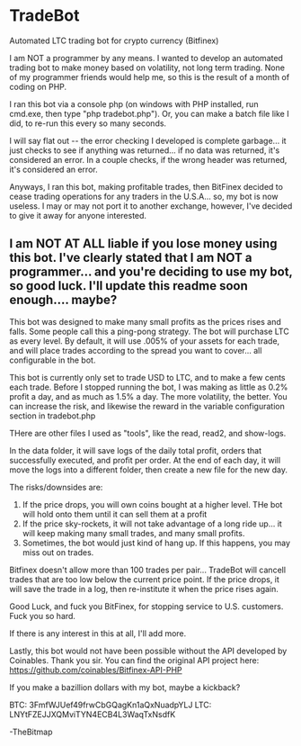 # TradeBot
Automated LTC trading bot for crypto currency (Bitfinex)

I am NOT a programmer by any means.  I wanted to develop an automated trading bot to make money based on volatility, not long term trading.
None of my programmer friends would help me, so this is the result of a month of coding on PHP.  

I ran this bot via a console php (on windows with PHP installed, run cmd.exe, then type "php tradebot.php").  Or, you can make a batch
file like I did, to re-run this every so many seconds.  

I will say flat out -- the error checking I developed is complete garbage... it just checks to see if anything was returned... if no data
was returned, it's considered an error.  In a couple checks, if the wrong header was returned, it's considered an error.  

Anyways, I ran this bot, making profitable trades, then BitFinex decided to cease trading operations for any traders in the U.S.A...
so, my bot is now useless.  I may or may not port it to another exchange, however, I've decided to give it away for anyone interested.

I am NOT AT ALL liable if you lose money using this bot.  I've clearly stated that I am NOT a programmer... and you're deciding to use my
bot, so good luck.  I'll update this readme soon enough.... maybe?
-----------------------------------------------------------

This bot was designed to make many small profits as the prices rises and falls.  Some people call this a ping-pong strategy.  The bot will purchase LTC as every level.  By default, it will use .005% of your assets for each trade, and will place trades according to the spread you want to cover... all configurable in the bot.

This bot is currently only set to trade USD to LTC, and to make a few cents each trade.  Before I stopped running the bot, I was making as little as 0.2% profit a day, and as much as 1.5% a day.  The more volatility, the better. You can increase the risk, and likewise the reward in the variable configuration section in tradebot.php

THere are other files I used as "tools", like the read, read2, and show-logs.

In the data folder, it will save logs of the daily total profit, orders that successfully executed, and profit per order.  At the end of each day, it will move the logs into a different folder, then create a new file for the new day.

The risks/downsides are:

1. If the price drops, you will own coins bought at a higher level.  THe bot will hold onto them until it can sell them at a profit
2. If the price sky-rockets, it will not take advantage of a long ride up... it will keep making many small trades, and many small profits.
3. Sometimes, the bot would just kind of hang up.  If this happens, you may miss out on trades.

Bitfinex doesn't allow more than 100 trades per pair... TradeBot will cancell trades that are too low below the current price point.  If the price drops, it will save the trade in a log, then re-institute it when the price rises again.

Good Luck, and fuck you BitFinex, for stopping service to U.S. customers.  Fuck you so hard.

If there is any interest in this at all, I'll add more.  

Lastly, this bot would not have been possible without the API developed by Coinables.  Thank you sir.  You can find the original API project here: https://github.com/coinables/Bitfinex-API-PHP

If you make a bazillion dollars with my bot, maybe a kickback?

BTC: 3FmfWJUef49frwCbGQagKn1aQxNuadpYLJ
LTC: LNYtFZEJJXQMviTYN4ECB4L3WaqTxNsdfK

-TheBitmap
